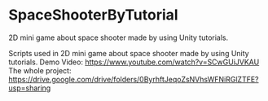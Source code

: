 # SpaceShooterByTutorial
2D mini game about space shooter made by using Unity tutorials.

Scripts used in 2D mini game about space shooter made by using Unity tutorials. 
Demo Video: https://www.youtube.com/watch?v=SCwGUiJVKAU 
The whole project: https://drive.google.com/drive/folders/0ByrhftJeqoZsNVhsWFNiRGlZTFE?usp=sharing
